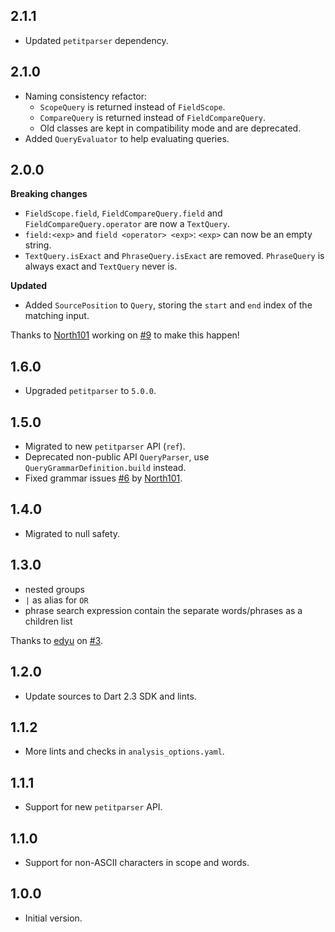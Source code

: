 ## 2.1.1

- Updated `petitparser` dependency.

## 2.1.0

- Naming consistency refactor:
  - `ScopeQuery` is returned instead of `FieldScope`.
  - `CompareQuery` is returned instead of `FieldCompareQuery`.
  - Old classes are kept in compatibility mode and are deprecated.
- Added `QueryEvaluator` to help evaluating queries.

## 2.0.0

**Breaking changes**
- `FieldScope.field`, `FieldCompareQuery.field` and `FieldCompareQuery.operator` are now a `TextQuery`.
- `field:<exp>` and `field <operator> <exp>`: `<exp>` can now be an empty string.
- `TextQuery.isExact` and `PhraseQuery.isExact` are removed. `PhraseQuery` is always exact and `TextQuery` never is.

**Updated**
- Added `SourcePosition` to `Query`, storing the `start` and `end` index of the matching input.

Thanks to [North101](https://github.com/North101) working on [#9](https://github.com/isoos/query/pull/9) to make this happen!

## 1.6.0

- Upgraded `petitparser` to `5.0.0`.

## 1.5.0

- Migrated to new `petitparser` API (`ref`).
- Deprecated non-public API `QueryParser`, use `QueryGrammarDefinition.build` instead.
- Fixed grammar issues [#6](https://github.com/isoos/query/pull/6) by [North101](https://github.com/North101).

## 1.4.0

- Migrated to null safety.

## 1.3.0

- nested groups
- `|` as alias for `OR`
- phrase search expression contain the separate words/phrases as a children list

Thanks to [edyu](https://github.com/edyu) on [#3](https://github.com/isoos/query/pull/3).

## 1.2.0

- Update sources to Dart 2.3 SDK and lints.

## 1.1.2

- More lints and checks in `analysis_options.yaml`.

## 1.1.1

- Support for new `petitparser` API.

## 1.1.0

- Support for non-ASCII characters in scope and words.

## 1.0.0

- Initial version.
